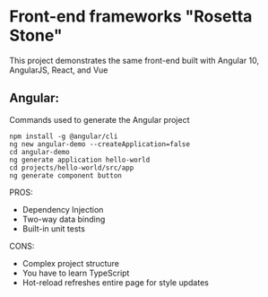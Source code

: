 # Front-end frameworks "Rosetta Stone"

This project demonstrates the same front-end built with Angular 10, AngularJS, React, and Vue

## Angular:

Commands used to generate the Angular project

```
npm install -g @angular/cli
ng new angular-demo --createApplication=false
cd angular-demo
ng generate application hello-world
cd projects/hello-world/src/app
ng generate component button
```

PROS:
- Dependency Injection
- Two-way data binding
- Built-in unit tests

CONS:
- Complex project structure
- You have to learn TypeScript
- Hot-reload refreshes entire page for style updates